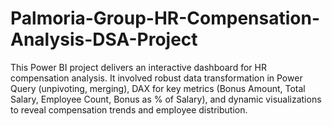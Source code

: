 # Palmoria-Group-HR-Compensation-Analysis-DSA-Project
This Power BI project delivers an interactive dashboard for HR compensation analysis. It involved robust data transformation in Power Query (unpivoting, merging), DAX for key metrics (Bonus Amount, Total Salary, Employee Count, Bonus as % of Salary), and dynamic visualizations to reveal compensation trends and employee distribution.
